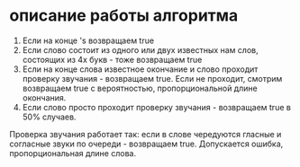 # описание работы алгоритма

1. Если на конце 's возвращаем true
1. Если слово состоит из одного или двух известных нам слов, состоящих из 4х букв - тоже возвращаем true
1. Если на конце слова известное окончание и слово проходит проверку звучания - возвращаем true. Если не проходит, смотрим возвращаем true с вероятностью, пропорциональной длине окончания.
1. Если слово просто проходит проверку звучания - возвращаем true в 50% случаев.

Проверка звучания работает так: если в слове чередуются гласные и согласные звуки по очереди - возвращаем true. Допускается ошибка, пропорциональная длине слова.
